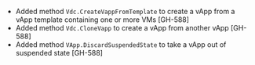 * Added method `Vdc.CreateVappFromTemplate` to create a vApp from a vApp template containing one or more VMs [GH-588]
* Added method `Vdc.CloneVapp` to create a vApp from another vApp [GH-588]
* Added method `VApp.DiscardSuspendedState` to take a vApp out of suspended state [GH-588]
